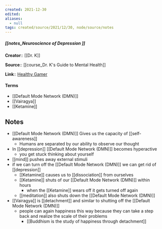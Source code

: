 ```yaml
---
created: 2021-12-30 
edited: 
aliases:
  - null
tags: created/source/2021/12/30, node/source/notes
---
```


##### [[notes_Neuroscience of Depression ]]
**Creator**:: [[Dr. K]]
 
**Source**:: [[course_Dr. K's Guide to Mental Health]]

**Link**:: [Healthy Gamer](https://coaching.healthygamer.gg/guide/lessons/neuroscience-of-depression)

#### Terms
- [[Default Mode Network (DMN)]]
- [[Vairagya]]
- [[Ketamine]]

## Notes
- [[Default Mode Network (DMN)]] Gives us the capacity of [[self-awareness]]
	- Humans are separated by our ability to observe our thought
- In [[depression]] [[Default Mode Network (DMN)]] becomes hyperactive
	- you get stuck thinking about yourself
- [[mind]] pushes away external stimuli
- if we can turn off the [[Default Mode Network (DMN)]] we can get rid of [[depression]]
	- [[Ketamine]] causes us to [[dissociation]] from ourselves
	- [[Ketamine]] shuts of our [[Default Mode Network (DMN)]] within hours
		- when the [[Ketamine]] wears off it gets turned off again
	- [[meditation]] also shuts down the [[Default Mode Network (DMN)]]
- [[Vairagya]] is [[detachment]] and similar to shutting off the [[Default Mode Network (DMN)]]
	- people can again happiness this way because they can take a step back and realize the scale of their problems
		- [[Buddhism is the study of happiness through detachment]]